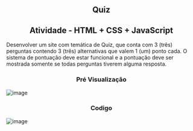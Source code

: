 <h2 align="center">Quiz</h2> 
<h2 align="center">Atividade - HTML + CSS + JavaScript</h2>

<p>Desenvolver um site com temática de Quiz, que conta com 3 (três) perguntas contendo 3 (três) alternativas que valem 1 (um) ponto cada. O sistema de pontuação deve estar funcional e a pontuação deve ser mostrada somente se todas perguntas tiverem alguma resposta.
</p>

<h3 align="center">Pré Visualização </h3>

![image](https://github.com/Htlktrevisan/Quiz/assets/162151256/911b9b99-f2ac-49b3-9214-eef858b8035c)

<h3 align="center">Codigo</h3>

![image](https://github.com/Htlktrevisan/Quiz/assets/162151256/22d84a3a-28c5-471e-8b5b-dc94ab111a2b)

